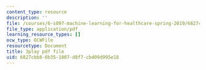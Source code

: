 ```yaml
---
content_type: resource
description: ''
file: /courses/6-s897-machine-learning-for-healthcare-spring-2019/6827cbb86b351807d8f7cbd09d995e18_2ZXYM1h9pgY.pdf
file_type: application/pdf
learning_resource_types: []
ocw_type: OCWFile
resourcetype: Document
title: 3play pdf file
uid: 6827cbb8-6b35-1807-d8f7-cbd09d995e18
---
```

